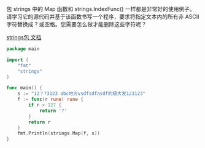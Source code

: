 包 strings 中的 Map 函数和 strings.IndexFunc() 一样都是非常好的使用例子。请学习它的源代码并基于该函数书写一个程序，要求将指定文本内的所有非 ASCII 字符替换成 ? 或空格。您需要怎么做才能删除这些字符呢？  

[strings包 文档](http://docs.studygolang.com/pkg/strings/)  

```go
package main

import (
    "fmt"
    "strings"
)

func main() {
    s := "12？?3123 abc地方vsdfsdfasdf的极大发123123"
    f := func(r rune) rune {
        if r > 127 {
            return '?'
        }
        return r
    }
    fmt.Println(strings.Map(f, s))
}
```